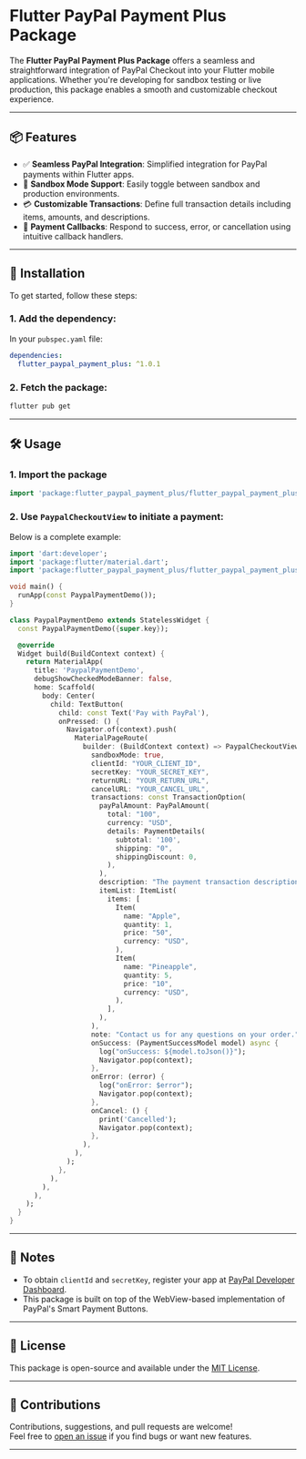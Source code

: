 # Flutter PayPal Payment Plus Package

The **Flutter PayPal Payment Plus Package** offers a seamless and straightforward integration of PayPal Checkout into your Flutter mobile applications. Whether you're developing for sandbox testing or live production, this package enables a smooth and customizable checkout experience.

---

## 📦 Features

- ✅ **Seamless PayPal Integration**: Simplified integration for PayPal payments within Flutter apps.
- 🧪 **Sandbox Mode Support**: Easily toggle between sandbox and production environments.
- 💳 **Customizable Transactions**: Define full transaction details including items, amounts, and descriptions.
- 🔄 **Payment Callbacks**: Respond to success, error, or cancellation using intuitive callback handlers.

---

## 🚀 Installation

To get started, follow these steps:

### 1. Add the dependency:

In your `pubspec.yaml` file:

```yaml
dependencies:
  flutter_paypal_payment_plus: ^1.0.1
```

### 2. Fetch the package:

```bash
flutter pub get
```

---

## 🛠️ Usage

### 1. Import the package

```dart
import 'package:flutter_paypal_payment_plus/flutter_paypal_payment_plus.dart';
```

### 2. Use `PaypalCheckoutView` to initiate a payment:

Below is a complete example:

```dart
import 'dart:developer';
import 'package:flutter/material.dart';
import 'package:flutter_paypal_payment_plus/flutter_paypal_payment_plus.dart';

void main() {
  runApp(const PaypalPaymentDemo());
}

class PaypalPaymentDemo extends StatelessWidget {
  const PaypalPaymentDemo({super.key});

  @override
  Widget build(BuildContext context) {
    return MaterialApp(
      title: 'PaypalPaymentDemo',
      debugShowCheckedModeBanner: false,
      home: Scaffold(
        body: Center(
          child: TextButton(
            child: const Text('Pay with PayPal'),
            onPressed: () {
              Navigator.of(context).push(
                MaterialPageRoute(
                  builder: (BuildContext context) => PaypalCheckoutView(
                    sandboxMode: true,
                    clientId: "YOUR_CLIENT_ID",
                    secretKey: "YOUR_SECRET_KEY",
                    returnURL: "YOUR_RETURN_URL",
                    cancelURL: "YOUR_CANCEL_URL",
                    transactions: const TransactionOption(
                      payPalAmount: PayPalAmount(
                        total: "100",
                        currency: "USD",
                        details: PaymentDetails(
                          subtotal: '100',
                          shipping: "0",
                          shippingDiscount: 0,
                        ),
                      ),
                      description: "The payment transaction description.",
                      itemList: ItemList(
                        items: [
                          Item(
                            name: "Apple",
                            quantity: 1,
                            price: "50",
                            currency: "USD",
                          ),
                          Item(
                            name: "Pineapple",
                            quantity: 5,
                            price: "10",
                            currency: "USD",
                          ),
                        ],
                      ),
                    ),
                    note: "Contact us for any questions on your order.",
                    onSuccess: (PaymentSuccessModel model) async {
                      log("onSuccess: ${model.toJson()}");
                      Navigator.pop(context);
                    },
                    onError: (error) {
                      log("onError: $error");
                      Navigator.pop(context);
                    },
                    onCancel: () {
                      print('Cancelled');
                      Navigator.pop(context);
                    },
                  ),
                ),
              );
            },
          ),
        ),
      ),
    );
  }
}
```

---

## 📘 Notes

- To obtain `clientId` and `secretKey`, register your app at [PayPal Developer Dashboard](https://developer.paypal.com/).
- This package is built on top of the WebView-based implementation of PayPal's Smart Payment Buttons.

---

## 📄 License

This package is open-source and available under the [MIT License](LICENSE).

---

## 🤝 Contributions

Contributions, suggestions, and pull requests are welcome!  
Feel free to [open an issue](https://github.com/YaseenHussein/flutter_paypal_payment_plus/issues) if you find bugs or want new features.

---
